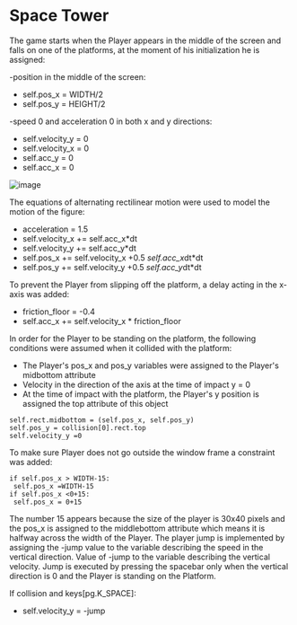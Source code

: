 # Space Tower
The game starts when the Player appears in the middle of the screen and falls on one of the platforms, at the moment of his initialization he is assigned:

-position in the middle of the screen:
 * self.pos_x = WIDTH/2
 * self.pos_y = HEIGHT/2

-speed 0 and acceleration 0 in both x and y directions:
 * self.velocity_y = 0
 * self.velocity_x = 0
 * self.acc_y = 0
 * self.acc_x = 0

![image](https://user-images.githubusercontent.com/74297374/149641987-76f637e1-1bbd-46b5-bb4a-e6f1ab7fe4dc.png)


The equations of alternating rectilinear motion were used to model the motion of the figure:
 * acceleration = 1.5
 * self.velocity_x += self.acc_x*dt
 * self.velocity_y += self.acc_y*dt
 * self.pos_x += self.velocity_x +0.5 *self.acc_x*dt*dt
 * self.pos_y += self.velocity_y +0.5 *self.acc_y*dt*dt

To prevent the Player from slipping off the platform, a delay acting in the x-axis was added:
 * friction_floor = -0.4
 * self.acc_x += self.velocity_x * friction_floor

In order for the Player to be standing on the platform, the following conditions were assumed when it collided with the platform:
 * The Player's pos_x and pos_y variables were assigned to the Player's midbottom attribute
 * Velocity in the direction of the axis at the time of impact y = 0
 * At the time of impact with the platform, the Player's y position is assigned the top attribute of this object

```
self.rect.midbottom = (self.pos_x, self.pos_y)
self.pos_y = collision[0].rect.top
self.velocity_y =0
```

To make sure Player does not go outside the window frame a constraint was added:
```
if self.pos_x > WIDTH-15:
 self.pos_x =WIDTH-15
if self.pos_x <0+15:
 self.pos_x = 0+15
 ```
The number 15 appears because the size of the player is 30x40 pixels and the pos_x is assigned to the middlebottom attribute which means it is halfway across the width of the Player. The player jump is implemented by assigning the -jump value to the variable describing the speed in the vertical direction. Value of -jump to the variable describing the vertical velocity. Jump is executed by pressing the spacebar only when the vertical direction is 0 and the Player is standing on the Platform.

If collision and keys[pg.K_SPACE]: 
 * self.velocity_y = -jump
